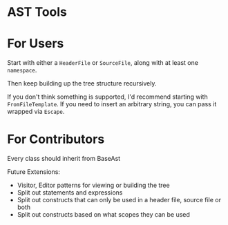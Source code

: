 # AST Tools

# For Users

Start with either a `HeaderFile` or `SourceFile`, along with at least one
`namespace`.

Then keep building up the tree structure recursively.

If you don't think something is supported, I'd recommend starting with
`FromFileTemplate`. If you need to insert an arbitrary string, you can pass it
wrapped via `Escape`.

# For Contributors

Every class should inherit from BaseAst

Future Extensions:
- Visitor, Editor patterns for viewing or building the tree
- Split out statements and expressions
- Split out constructs that can only be used in a header file, source file or both
- Split out constructs based on what scopes they can be used
